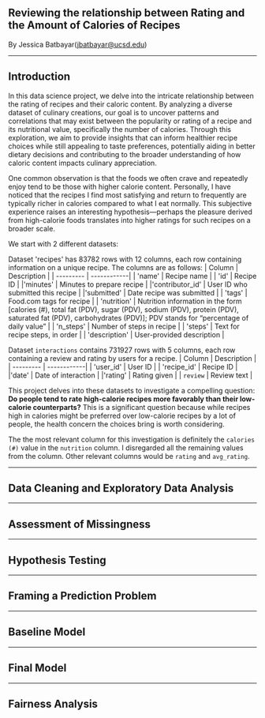 ## Reviewing the relationship between Rating and the Amount of Calories of Recipes
By Jessica Batbayar(jbatbayar@ucsd.edu)

---
## Introduction

In this data science project, we delve into the intricate relationship between the rating of recipes and their caloric content. By analyzing a diverse dataset of culinary creations, our goal is to uncover patterns and correlations that may exist between the popularity or rating of a recipe and its nutritional value, specifically the number of calories. Through this exploration, we aim to provide insights that can inform healthier recipe choices while still appealing to taste preferences, potentially aiding in better dietary decisions and contributing to the broader understanding of how caloric content impacts culinary appreciation.

One common observation is that the foods we often crave and repeatedly enjoy tend to be those with higher calorie content. Personally, I have noticed that the recipes I find most satisfying and return to frequently are typically richer in calories compared to what I eat normally. 
This subjective experience raises an interesting hypothesis—perhaps the pleasure derived from high-calorie foods translates into higher ratings for such recipes on a broader scale.

We start with 2 different datasets:

Dataset 'recipes' has 83782 rows with 12 columns, each row containing information on a unique recipe. The columns are as follows:
| Column	| Description |
| --------- | ------------|
| 'name'	| Recipe name |
| 'id'	| Recipe ID |
|'minutes'	| Minutes to prepare recipe |
|'contributor_id'	| User ID who submitted this recipe |
|'submitted'	| Date recipe was submitted |
| 'tags'	| Food.com tags for recipe |
| 'nutrition'	| Nutrition information in the form [calories (#), total fat (PDV), sugar (PDV), sodium (PDV), protein (PDV), saturated fat (PDV), carbohydrates (PDV)]; PDV stands for “percentage of daily value” |
| 'n_steps'	| Number of steps in recipe |
| 'steps'	| Text for recipe steps, in order |
| 'description'	| User-provided description |

Dataset `interactions` contains 731927 rows with 5 columns, each row containing a review and rating by users for a recipe.
| Column	| Description |
| --------- | ------------|
| 'user_id'	| User ID |
| 'recipe_id'	| Recipe ID |
|'date'	| Date of interaction |
|'rating'	| Rating given |
| `review` | Review text |

This project delves into these datasets to investigate a compelling question: **Do people tend to rate high-calorie recipes more favorably than their low-calorie counterparts?** This is a significant question because while recipes high in calories might be preferred over low-calorie recipes by a lot of people, the health concern the choices bring is worth considering.

The the most relevant column for this investigation is definitely the `calories (#)` value in the `nutrition` column. I disregarded all the remaining values from the column. Other relevant columns would be `rating` and `avg_rating`.  

---
## Data Cleaning and Exploratory Data Analysis



---
## Assessment of Missingness



---
## Hypothesis Testing



---
## Framing a Prediction Problem



---
## Baseline Model



---
## Final Model



---
## Fairness Analysis


